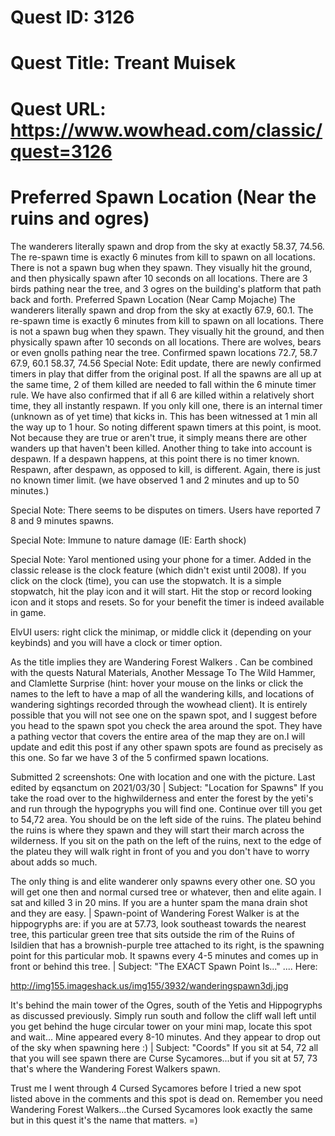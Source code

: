 # Quest ID: 3126
# Quest Title: Treant Muisek
# Quest URL: https://www.wowhead.com/classic/quest=3126
# Preferred Spawn Location (Near the ruins and ogres)
The wanderers literally spawn and drop from the sky at exactly 58.37, 74.56.
The re-spawn time is exactly 6 minutes from kill to spawn on all locations.
There is not a spawn bug when they spawn.
They visually hit the ground, and then physically spawn after 10 seconds on all locations.
There are 3 birds pathing near the tree, and 3 ogres on the building's platform that path back and forth.
Preferred Spawn Location (Near Camp Mojache)
The wanderers literally spawn and drop from the sky at exactly 67.9, 60.1.
The re-spawn time is exactly 6 minutes from kill to spawn on all locations.
There is not a spawn bug when they spawn.
They visually hit the ground, and then physically spawn after 10 seconds on all locations.
There are wolves, bears or even gnolls pathing near the tree.
Confirmed spawn locations
72.7, 58.7
67.9, 60.1
58.37, 74.56
Special Note: Edit update, there are newly confirmed timers in play that differ from the original post. If all the spawns are all up at the same time, 2 of them killed are needed to fall within the 6 minute timer rule. We have also confirmed that if all 6 are killed within a relatively short time, they all instantly respawn. If you only kill one, there is an internal timer (unknown as of yet time) that kicks in. This has been witnessed at 1 min all the way up to 1 hour. So noting different spawn timers at this point, is moot. Not because they are true or aren't true, it simply means there are other wanders up that haven't been killed. Another thing to take into account is despawn. If a despawn happens, at this point there is no timer known. Respawn, after despawn, as opposed to kill, is different. Again, there is just no known timer limit. (we have observed 1 and 2 minutes and up to 50 minutes.)

Special Note: There seems to be disputes on timers. Users have reported 7 8 and 9 minutes spawns.

Special Note: Immune to nature damage (IE: Earth shock)

Special Note: Yarol mentioned using your phone for a timer. Added in the classic release is the clock feature (which didn't exist until 2008). If you click on the clock (time), you can use the stopwatch. It is a simple stopwatch, hit the play icon and it will start. Hit the stop or record looking icon and it stops and resets. So for your benefit the timer is indeed available in game.

ElvUI users: right click the minimap, or middle click it (depending on your keybinds) and you will have a clock or timer option.

As the title implies they are Wandering Forest Walkers . Can be combined with the quests Natural Materials, Another Message To The Wild Hammer, and Clamlette Surprise (hint: hover your mouse on the links or click the names to the left to have a map of all the wandering kills, and locations of wandering sightings recorded through the wowhead client). It is entirely possible that you will not see one on the spawn spot, and I suggest before you head to the spawn spot you check the area around the spot. They have a pathing vector that covers the entire area of the map they are on.I will update and edit this post if any other spawn spots are found as precisely as this one. So far we have 3 of the 5 confirmed spawn locations.

Submitted 2 screenshots: One with location and one with the picture.
Last edited by eqsanctum on 2021/03/30 | Subject: "Location for Spawns"
If you take the road over to the highwilderness and enter the forest by the yeti's and run through the hypogryphs you will find one. Continue over till you get to 54,72 area. You should be on the left side of the ruins. The plateu behind the ruins is where they spawn and they will start their march across the wilderness. If you sit on the path on the left of the ruins, next to the edge of the plateu they will walk right in front of you and you don't have to worry about adds so much.

The only thing is and elite wanderer only spawns every other one. SO you will get one then and normal cursed tree or whatever, then and elite again. I sat and killed 3 in 20 mins. If you are a hunter spam the mana drain shot and they are easy. | Spawn-point of Wandering Forest Walker is at the hippogryphs are: if you are at 57.73, look southeast towards the nearest tree, this particular green tree that sits outside the rim of the Ruins of Isildien that has a brownish-purple tree attached to its right, is the spawning point for this particular mob. It spawns every 4-5 minutes and comes up in front or behind this tree. | Subject: "The EXACT Spawn Point Is..."
.... Here:

http://img155.imageshack.us/img155/3932/wanderingspawn3dj.jpg

It's behind the main tower of the Ogres, south of the Yetis and Hippogryphs as discussed previously. Simply run south and follow the cliff wall left until you get behind the huge circular tower on your mini map, locate this spot and wait... Mine appeared every 8-10 minutes. And they appear to drop out of the sky when spawning here :) | Subject: "Coords"
If you sit at 54, 72 all that you will see spawn there are Curse Sycamores...but if you sit at 57, 73 that's where the Wandering Forest Walkers spawn.

Trust me I went through 4 Cursed Sycamores before I tried a new spot listed above in the comments and this spot is dead on. Remember you need Wandering Forest Walkers...the Cursed Sycamores look exactly the same but in this quest it's the name that matters. =)